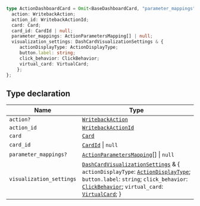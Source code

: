 ```ts
type ActionDashboardCard = Omit<BaseDashboardCard, "parameter_mappings"> & {
  action: WritebackAction;
  action_id: WritebackActionId;
  card: Card;
  card_id: CardId | null;
  parameter_mappings: ActionParametersMapping[] | null;
  visualization_settings: DashCardVisualizationSettings & {
     actionDisplayType: ActionDisplayType;
     button.label: string;
     click_behavior: ClickBehavior;
     virtual_card: VirtualCard;
    };
};
```

## Type declaration

| Name                     | Type                                                                                                                                                                                                                                                                            |
| ------------------------ | ------------------------------------------------------------------------------------------------------------------------------------------------------------------------------------------------------------------------------------------------------------------------------- |
| `action?`                | [`WritebackAction`](WritebackAction.md)                                                                                                                                                                                                                                         |
| `action_id`              | [`WritebackActionId`](WritebackActionId.md)                                                                                                                                                                                                                                     |
| `card`                   | [`Card`](Card.md)                                                                                                                                                                                                                                                               |
| `card_id`                | [`CardId`](CardId.md) \| `null`                                                                                                                                                                                                                                                 |
| `parameter_mappings?`    | [`ActionParametersMapping`](ActionParametersMapping.md)[] \| `null`                                                                                                                                                                                                             |
| `visualization_settings` | [`DashCardVisualizationSettings`](DashCardVisualizationSettings.md) & \{ `actionDisplayType`: [`ActionDisplayType`](ActionDisplayType.md); `button.label`: `string`; `click_behavior`: [`ClickBehavior`](ClickBehavior.md); `virtual_card`: [`VirtualCard`](VirtualCard.md); \} |
